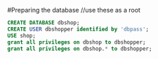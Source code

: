 #Preparing the database
//use these as a root
```sql
CREATE DATABASE dbshop;
CREATE USER dbshopper identified by 'dbpass';
USE shop;
grant all privileges on dbshop to dbshopper;
grant all privileges on dbshop.* to dbshopper;
```